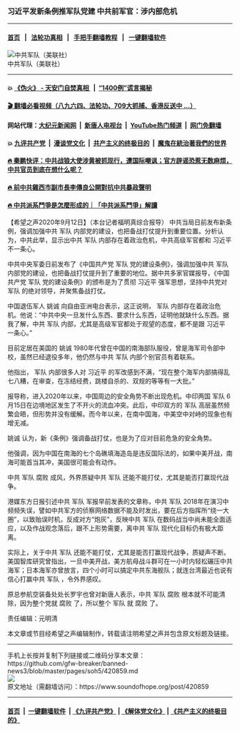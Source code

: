 ### 习近平发新条例推军队党建  中共前军官：涉内部危机
------------------------

#### [首页](https://github.com/gfw-breaker/banned-news3/blob/master/README.md) &nbsp;&nbsp;|&nbsp;&nbsp; [法轮功真相](https://github.com/begood0513/basic/blob/master/README.md)  &nbsp;&nbsp;|&nbsp;&nbsp; [手把手翻墙教程](https://github.com/gfw-breaker/guides/wiki)  &nbsp;&nbsp;|&nbsp;&nbsp; [一键翻墙软件](https://github.com/gfw-breaker/nogfw/blob/master/README.md)  



<div><img alt="中共军队（美联社）" src="https://img.soundofhope.org/2020-09/22-1599896969224.jpg"/>
<br/><figcaption class="caption">
 中共军队（美联社）
</figcaption></div><hr/>

#### 💥 [《伪火》 - 天安门自焚真相 ](http://141.164.51.119:10000/videos/blog/weihuo.html)&nbsp; |&nbsp; [“1400例”谎言揭秘  ](http://141.164.51.119:10000/videos/blog/jiexi1400.html)

#### [ 🎬  翻墙必看视频（八九六四、法轮功、709大抓捕、香港反送中 ...）](https://github.com/gfw-breaker/links/blob/master/banned.md)

#### 网站代理：[大纪元新闻网](http://167.172.10.89:10080/gb/) &nbsp;|&nbsp; [新唐人电视台](http://167.172.10.89:8808/gb/)  &nbsp;|&nbsp; [YouTube热门频道](http://158.247.203.241/youtube.html) &nbsp;|&nbsp; [网门免翻墙](http://158.247.203.241:11000/show.aspx?name=ogHome)

#### 💥 [九评共产党](http://141.164.51.119:10000/videos/res/jiuping/)&nbsp; |&nbsp; [漫谈党文化](http://141.164.51.119:10000/videos/res/mtdwh/)&nbsp; |&nbsp; [共产主义的终极目的](http://141.164.51.119:10000/videos/res/zjmd/)&nbsp; |&nbsp; [魔鬼在統治著我們的世界](http://141.164.51.119:10000/videos/res/TheSpecter/)  

#### [ 🔥  秦鹏快评：中共战狼大使涉黄被抓现行，遭国际嘲讽；官方辟谣恐惹无数麻烦，中共官员到底在想什么呢？](http://141.164.51.119:10000/videos/news/qp03.html)

#### [ 🔥  前中共雞西市副市長李傳良公開對抗中共暴政聲明](http://141.164.51.119:10000/videos/news/../tui/index.html)

#### [ 🔥  中共派系鬥爭是怎麼形成的｜「中共派系鬥爭」解讀](http://141.164.51.119:10000/videos/news/don02.html)

<div><div class="Content__Wrapper sc-1bvya0-0 grZQxZ">
 <p class="meta-top">
  <span class="meta">
   【希望之声2020年9月12日】（本台记者福明真综合报导）
  </span>
  中共当局日前发布新条例，强调加强中共
  <ok href="/term/10661">
   军队
  </ok>
  内部党的建设，也把备战打仗提升到重要位置。分析认为，中共此举，显示出中共
  <ok href="/term/10661">
   军队
  </ok>
  内部存在着政治危机，中共高级军官都和
  <ok href="/term/1063">
   习近平
  </ok>
  不一条心。
 </p>
 <p>
  中共中央军委日前发布了《中国共产党
  <ok href="/term/10661">
   军队
  </ok>
  党的建设条例》，强调加强中共
  <ok href="/term/10661">
   军队
  </ok>
  内部党的建设，也把备战打仗提升到了重要的地位。据中共多家官媒报导，《中国共产党
  <ok href="/term/10661">
   军队
  </ok>
  党的建设条例》的颁布是为了贯彻
  <ok href="/term/1063">
   习近平
  </ok>
  强军思想，坚持中共党对
  <ok href="/term/10661">
   军队
  </ok>
  的绝对领导，并聚焦备战打仗。
 </p>
 <div class="AD_Embed__Wrap-sc-1xslmin-0 igMuqX module desktop">
  <div>
  </div>
 </div>
 <p>
  中国退伍军人
  <ok href="/term/22635">
   姚诚
  </ok>
  向自由亚洲电台表示，这正说明，
  <ok href="/term/10661">
   军队
  </ok>
  内部存在着政治危机。他说：“中共中央一旦发什么东西、要求什么东西，证明他就缺什么东西。据我了解，中共
  <ok href="/term/10661">
   军队
  </ok>
  内部，尤其是高级军官都处于观望的态度，都不是跟
  <ok href="/term/1063">
   习近平
  </ok>
  一条心。”
 </p>
 <p>
  目前定居在美国的
  <ok href="/term/22635">
   姚诚
  </ok>
  1980年代曾在中国的南海部队服役，曾是海军司令部中校，虽然已经退役多年，他仍然与中共
  <ok href="/term/10661">
   军队
  </ok>
  内部个别官员有着联系。
 </p>
 <p>
  他指出，
  <ok href="/term/10661">
   军队
  </ok>
  内部很多人对
  <ok href="/term/1063">
   习近平
  </ok>
  的军改感到不满，“现在整个海军内部搞得乱七八糟，在审查，在冻结经费，跳楼自杀的、双规的等等有一大批。”
 </p>
 <p>
  报导称，进入2020年以来，中国周边的安全角势不断出现危机。中印两国
  <ok href="/term/10661">
   军队
  </ok>
  6月15日在边境地区发生了不开火的流血冲突。此后，中印双方的
  <ok href="/term/10661">
   军队
  </ok>
  高层虽然频繁会晤，但形势并没有缓解。而今年以来，在南中国海，中美空中对峙的现象也有增无减。
 </p>
 <p>
  <ok href="/term/22635">
   姚诚
  </ok>
  认为，新《条例》强调备战打仗，也是为了应对目前危急的安全角势。
 </p>
 <p>
  他强调，因为中国在南海的七个岛礁填海造岛是违反国际法的，如果中美开战，南海可能首当其冲，美国很可能会有动作。
 </p>
 <p>
  中共
  <ok href="/term/10661">
   军队
  </ok>
  <ok href="/term/10827">
   腐败
  </ok>
  成风，外界质疑中共
  <ok href="/term/10661">
   军队
  </ok>
  还能不能打仗，尤其是能否打赢现代战争。
 </p>
 <p>
  港媒东方日报引述中共
  <ok href="/term/10661">
   军队
  </ok>
  军报早前发表的文章称，中共
  <ok href="/term/10661">
   军队
  </ok>
  2018年在演习中频频失误，譬如中共军方的侦察网络数据不能及时发出，要在后方指挥所“绕一大圈”，以致贻误时机，反成对方“炮灰”，反映中共
  <ok href="/term/10661">
   军队
  </ok>
  在数码战当中尚未能全面适应，以及作战观念落后，跟不上形势需要，离中共
  <ok href="/term/10661">
   军队
  </ok>
  现代化目标仍有极大距离。
 </p>
 <p>
  实际上，关于中共
  <ok href="/term/10661">
   军队
  </ok>
  还能不能打仗，尤其是能否打赢现代战争，质疑声不断。美国智库研究曾指出，一旦中美开战，美方航母战斗群可在一小时内轻松碾压中共海军；日本海军亦曾放言，四个小时可以搞定中共东海舰队；就连台湾最近也说有信心打赢中共
  <ok href="/term/10661">
   军队
  </ok>
  ，令外界感叹。
 </p>
 <p>
  原总参航空装备处处长罗宇也曾对新唐人表示，中共
  <ok href="/term/10661">
   军队
  </ok>
  <ok href="/term/10827">
   腐败
  </ok>
  根本就不可能清除，因为整个党就
  <ok href="/term/10827">
   腐败
  </ok>
  了，所以整个
  <ok href="/term/10661">
   军队
  </ok>
  就
  <ok href="/term/10827">
   腐败
  </ok>
  了。
 </p>
 <p class="meta-btm">
  责任编辑：元明清
 </p>
 <p class="meta-btm">
  本文章或节目经希望之声编辑制作，转载请注明希望之声并包含原文标题及链接。
 </p>
</div>
</div>
<hr/>
手机上长按并复制下列链接或二维码分享本文章：<br/>
https://github.com/gfw-breaker/banned-news3/blob/master/pages/soh5/420859.md <br/>
<a href='https://github.com/gfw-breaker/banned-news3/blob/master/pages/soh5/420859.md'><img src='https://github.com/gfw-breaker/banned-news3/blob/master/pages/soh5/420859.md.png'/></a> <br/>
原文地址（需翻墙访问）：https://www.soundofhope.org/post/420859


------------------------
#### [首页](https://github.com/gfw-breaker/banned-news3/blob/master/README.md) &nbsp;|&nbsp; [一键翻墙软件](https://github.com/gfw-breaker/nogfw/blob/master/README.md) &nbsp;| [《九评共产党》](https://github.com/gfw-breaker/9ping.md/blob/master/README.md#九评之一评共产党是什么) | [《解体党文化》](https://github.com/gfw-breaker/jtdwh.md/blob/master/README.md) | [《共产主义的终极目的》](https://github.com/gfw-breaker/gczydzjmd.md/blob/master/README.md)


<img src='http://gfw-breaker.win/banned-news3/pages/soh5/420859.md' width='0px' height='0px'/>